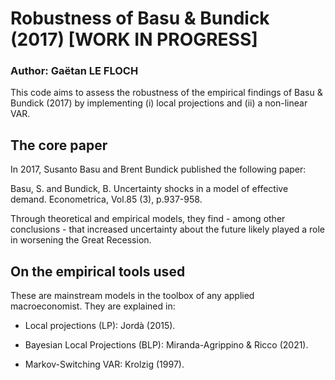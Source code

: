 # Robustness of Basu & Bundick (2017) [WORK IN PROGRESS]
### Author: Gaëtan LE FLOCH

This code aims to assess the robustness of the empirical findings of Basu &amp; Bundick (2017) by implementing (i) local projections and (ii) a non-linear VAR.

## The core paper

In 2017, Susanto Basu and Brent Bundick published the following paper:

Basu, S. and Bundick, B. Uncertainty shocks in a model of effective demand. Econometrica, Vol.85 (3), p.937-958.

Through theoretical and empirical models, they find - among other conclusions - that increased uncertainty about the future likely played a role in worsening the Great Recession.

## On the empirical tools used

These are mainstream models in the toolbox of any applied macroeconomist. They are explained in:

* Local projections (LP): Jordà (2015).

* Bayesian Local Projections (BLP): Miranda-Agrippino & Ricco (2021).

* Markov-Switching VAR: Krolzig (1997).
